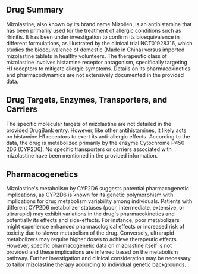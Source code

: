 ## Drug Summary
Mizolastine, also known by its brand name Mizollen, is an antihistamine that has been primarily used for the treatment of allergic conditions such as rhinitis. It has been under investigation to confirm its bioequivalence in different formulations, as illustrated by the clinical trial NCT01928316, which studies the bioequivalence of domestic (Made in China) versus imported mizolastine tablets in healthy volunteers. The therapeutic class of mizolastine involves histamine receptor antagonism, specifically targeting H1 receptors to mitigate allergic symptoms. Details on its pharmacokinetics and pharmacodynamics are not extensively documented in the provided data.

## Drug Targets, Enzymes, Transporters, and Carriers
The specific molecular targets of mizolastine are not detailed in the provided DrugBank entry. However, like other antihistamines, it likely acts on histamine H1 receptors to exert its anti-allergic effects. According to the data, the drug is metabolized primarily by the enzyme Cytochrome P450 2D6 (CYP2D6). No specific transporters or carriers associated with mizolastine have been mentioned in the provided information.

## Pharmacogenetics
Mizolastine's metabolism by CYP2D6 suggests potential pharmacogenetic implications, as CYP2D6 is known for its genetic polymorphism with implications for drug metabolism variability among individuals. Patients with different CYP2D6 metabolizer statuses (poor, intermediate, extensive, or ultrarapid) may exhibit variations in the drug's pharmacokinetics and potentially its effects and side-effects. For instance, poor metabolizers might experience enhanced pharmacological effects or increased risk of toxicity due to slower metabolism of the drug. Conversely, ultrarapid metabolizers may require higher doses to achieve therapeutic effects. However, specific pharmacogenetic data on mizolastine itself is not provided and these implications are inferred based on the metabolism pathway. Further investigation and clinical consideration may be necessary to tailor mizolastine therapy according to individual genetic backgrounds.